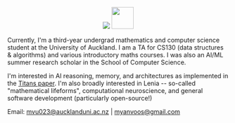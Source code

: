 <p align="center">
    <img src="https://skillicons.dev/icons?i=react,vue,next,typescript,py" />
    <img width="50" height="50" src="https://www.rustacean.net/assets/rustacean-orig-noshadow.svg" />
</p>

Currently, I'm a third-year undergrad mathematics and computer science student at the University of Auckland. I am a TA for CS130 (data structures & algorithms) and various introductory maths courses. I was also an AI/ML summer research scholar in the School of Computer Science.

I'm interested in AI reasoning, memory, and architectures as implemented in the [Titans paper](https://arxiv.org/pdf/2501.00663). I'm also broadly interested in Lenia -- so-called "mathematical lifeforms", computational neuroscience, and general software development (particularly open-source!)

Email: mvu023@aucklanduni.ac.nz | myanvoos@gmail.com

